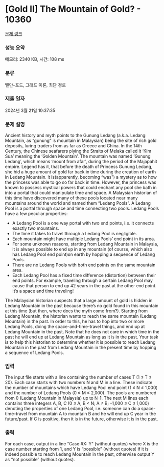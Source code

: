 # [Gold II] The Mountain of Gold? - 10360 

[문제 링크](https://www.acmicpc.net/problem/10360) 

### 성능 요약

메모리: 2340 KB, 시간: 108 ms

### 분류

벨만–포드, 그래프 이론, 최단 경로

### 제출 일자

2024년 3월 21일 10:37:35

### 문제 설명

<p>Ancient history and myth points to the Gunung Ledang (a.k.a. Ledang Mountain, as “gunung” is mountain in Malaysian) being the site of rich gold deposits, luring traders from as far as Greece and China. In the 14th Century, the Chinese seafarers plying the Straits of Melaka called it ‘Kim Sua’ meaning the ‘Golden Mountain’. The mountain was named ‘Gunung Ledang’, which means ‘mount from afar’, during the period of the Majapahit empire. Legend has it, that before the death of Princess Gunung Ledang, she hid a huge amount of gold far back in time during the creation of earth in Ledang Mountain. It is(apparently, becoming “was”) a mystery as to how the princess was able to go so far back in time. However, the princess was known to possess mystical powers that could enchant any pool she bath in into a portal that could manipulate time and space. A Malaysian historian of this time have discovered many of these pools located near many mountains around the world and named them “Ledang Pools”. A Ledang Pool is a portal through space and time connecting two pools. Ledang Pools have a few peculiar properties:</p>

<ul>
	<li>A Ledang Pool is a one way portal with two end points, i.e. it connects exactly two mountains.</li>
	<li>The time it takes to travel through a Ledang Pool is negligible.</li>
	<li>Each mountain might have multiple Ledang Pools’ end point in its area.</li>
	<li>For some unknown reasons, starting from Ledang Mountain in Malaysia, it is always possible to end up in any mountain (of course, which also has Ledang Pool end point)on earth by hopping a sequence of Ledang Pools.</li>
	<li>There are no Ledang Pools with both end points on the same mountain area.</li>
	<li>Each Ledang Pool has a fixed time difference (distortion) between their end points. For example, traveling through a certain Ledang Pool may cause that person to end up 42 years in the past at the other end point. It’s a space and time traveling!</li>
</ul>

<p>The Malaysian historian suspects that a large amount of gold is hidden in Ledang Mountain in the past because there’s no gold found in this mountain at this time (but then, where does the myth come from?). Starting from Ledang Mountain, the historian wants to reach the same mountain (Ledang Mountain) in the past. In order to this, he has to hop into two or more Ledang Pools, doing the space-and-time-travel things, and end up at Ledang Mountain in the past. Note that he does not care in which time in the past he will end up at Ledang Mountain as long as it is in the past. Your task is to help this historian to determine whether it is possible to reach Ledang Mountain in the past from Ledang Mountain in the present time by hopping a sequence of Ledang Pools.</p>

### 입력 

 <p>The input file starts with a line containing the number of cases T (1 ≤ T ≤ 20). Each case starts with two numbers N and M in a line. These indicate the number of mountains which have Ledang Pool end point (1 ≤ N ≤ 1,000) and the number of Ledang Pools (0 ≤ M ≤ 2,000). The pools are numbered from 0 (Ledang Mountain in Malaysia) up to N-1. The next M lines each contains three integers A, B, C (0 ≤ A, B < N; A ≠ B; -1,000 ≤ C ≤ 1,000) denoting the properties of one Ledang Pool, i.e. someone can do a space-time-travel from mountain A to mountain B and he will end up C year in the future/past. If C is positive, then it is in the future, otherwise it is in the past.</p>

### 출력 

 <p>For each case, output in a line "Case #X: Y" (without quotes) where X is the case number starting from 1, and Y is “possible” (without quotes) if it is indeed possible to reach Ledang Mountain in the past, otherwise output Y as “not possible” (without quotes).</p>

